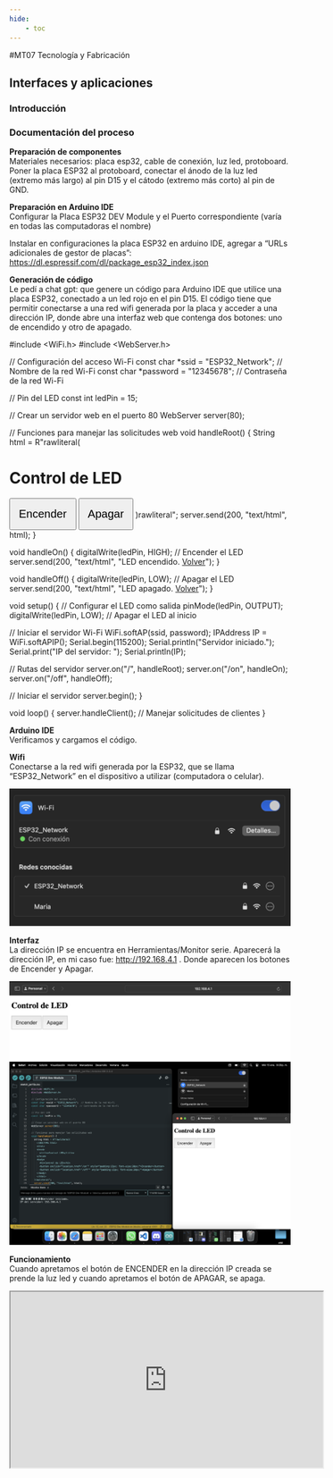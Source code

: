 ```yaml
---
hide:
    - toc
---
```


#MT07 Tecnología y Fabricación

## **Interfaces y aplicaciones**

### **Introducción** 



### **Documentación del proceso**

**Preparación de componentes** <br>
Materiales necesarios: placa esp32, cable de conexión, luz led, protoboard. <br>
Poner la placa ESP32 al protoboard, conectar el ánodo de la luz led (extremo más largo) al pin D15 y el cátodo (extremo más corto) al pin de GND. 


**Preparación en Arduino IDE** <br>
Configurar la Placa ESP32 DEV Module y el Puerto correspondiente (varía en todas las computadoras el nombre) 

Instalar en configuraciones la placa ESP32 en arduino IDE, agregar a “URLs adicionales de gestor de placas”: https://dl.espressif.com/dl/package_esp32_index.json 

**Generación de código** <br>
Le pedí a chat gpt: que genere un código para Arduino IDE que utilice una placa ESP32, conectado a un led rojo en el pin D15. El código tiene que permitir conectarse a una red wifi generada por la placa y acceder a una dirección IP, donde abre una interfaz web que contenga dos botones: uno de encendido y otro de apagado. 

#include <WiFi.h>
#include <WebServer.h>


// Configuración del acceso Wi-Fi
const char *ssid = "ESP32_Network";  // Nombre de la red Wi-Fi
const char *password = "12345678";  // Contraseña de la red Wi-Fi


// Pin del LED
const int ledPin = 15;


// Crear un servidor web en el puerto 80
WebServer server(80);


// Funciones para manejar las solicitudes web
void handleRoot() {
 String html = R"rawliteral(
   <!DOCTYPE html>
   <html>
   <head>
     <title>Control LED</title>
   </head>
   <body>
     <h1>Control de LED</h1>
     <button onclick="location.href='/on'" style="padding:15px; font-size:20px;">Encender</button>
     <button onclick="location.href='/off'" style="padding:15px; font-size:20px;">Apagar</button>
   </body>
   </html>
 )rawliteral";
 server.send(200, "text/html", html);
}


void handleOn() {
 digitalWrite(ledPin, HIGH);  // Encender el LED
 server.send(200, "text/html", "LED encendido. <a href='/'>Volver</a>");
}


void handleOff() {
 digitalWrite(ledPin, LOW);  // Apagar el LED
 server.send(200, "text/html", "LED apagado. <a href='/'>Volver</a>");
}


void setup() {
 // Configurar el LED como salida
 pinMode(ledPin, OUTPUT);
 digitalWrite(ledPin, LOW);  // Apagar el LED al inicio


 // Iniciar el servidor Wi-Fi
 WiFi.softAP(ssid, password);
 IPAddress IP = WiFi.softAPIP();
 Serial.begin(115200);
 Serial.println("Servidor iniciado.");
 Serial.print("IP del servidor: ");
 Serial.println(IP);


 // Rutas del servidor
 server.on("/", handleRoot);
 server.on("/on", handleOn);
 server.on("/off", handleOff);


 // Iniciar el servidor
 server.begin();
}


void loop() {
 server.handleClient();  // Manejar solicitudes de clientes
}


**Arduino IDE** <br>
Verificamos y cargamos el código. 

**Wifi** <br>
Conectarse a la red wifi generada por la ESP32, que se llama “ESP32_Network” en el dispositivo a utilizar (computadora o celular). 

![Wifi](../images/MT07/wifi.png)

**Interfaz** <br>
La dirección IP se encuentra en Herramientas/Monitor serie. Aparecerá la dirección IP, en mi caso fue: http://192.168.4.1 . Donde aparecen los botones de Encender y Apagar. 

![Botones](../images/MT07/encenderapagar.png) 
![Interfaz](../images/MT07/interfaz.png)  

**Funcionamiento** <br>
Cuando apretamos el botón de ENCENDER en la dirección IP creada se prende la luz led y cuando apretamos el botón de APAGAR, se apaga. 

<!DOCTYPE html>
<html lang="en">
<head>
    <meta charset="UTF-8">
    <meta name="viewport" content="width=device-width, initial-scale=1.0">
    <title>YouTube Short</title>
</head>
<body>
    <div style="text-align: center;">
        <iframe 
            width="560" 
            height="315" 
            src="https://www.youtube.com/embed/54UzbyKwbKc" 
        
            frameborder="0" 
            allow="accelerometer; autoplay; clipboard-write; encrypted-media; gyroscope; picture-in-picture" 
            allowfullscreen>
        </iframe>
    </div>
</body>
</html>


### **Reflexiones**


